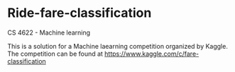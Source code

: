 # Ride-fare-classification
CS 4622 - Machine learning

This is a solution for a Machine laearning competition organized by Kaggle.
The competition can be found at https://www.kaggle.com/c/fare-classification
